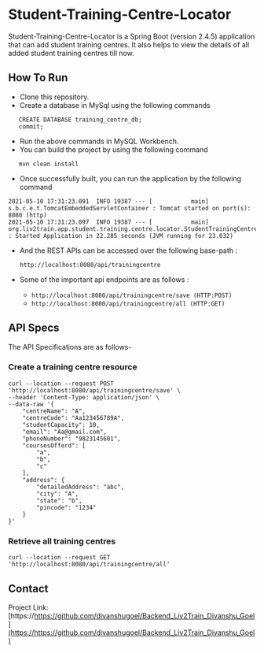 # Student-Training-Centre-Locator

Student-Training-Centre-Locator is a Spring Boot (version 2.4.5) application that can add student training centres. It also helps to view the details of all added student training centres till now.



## How To Run

* Clone this repository.
* Create a database in MySql using the following commands
```
   CREATE DATABASE training_centre_db;
   commit;
```
* Run the above commands in MySQL Workbench.
* You can build the project by using the following command  
```
   mvn clean install
```
* Once successfully built, you can run the application by the following command
```
2021-05-10 17:31:23.091  INFO 19387 --- [           main] s.b.c.e.t.TomcatEmbeddedServletContainer : Tomcat started on port(s): 8080 (http)
2021-05-10 17:31:23.097  INFO 19387 --- [           main] org.liv2train.app.student.training.centre.locator.StudentTrainingCentreLocatorApplication        : Started Application in 22.285 seconds (JVM running for 23.032)
```

* And the REST APIs can be accessed over the following base-path :

     ```http://localhost:8080/api/trainingcentre```

* Some of the important api endpoints are as follows :
 
  * ```http://localhost:8080/api/trainingcentre/save (HTTP:POST)```
  * ```http://localhost:8080/api/trainingcentre/all (HTTP:GET)```

## API Specs
The API Specifications are as follows- 
### Create a training centre resource
``` 
curl --location --request POST 'http://localhost:8080/api/trainingcentre/save' \
--header 'Content-Type: application/json' \
--data-raw '{
    "centreName": "A",
    "centreCode": "Aa123456789A",
    "studentCapacity": 10,
    "email": "Aa@gmail.com",
    "phoneNumber": "9823145601",
    "coursesOfferd": [
        "a",
        "b",
        "c"
    ],
    "address": {
        "detailedAddress": "abc",
        "city": "A",
        "state": "b",
        "pincode": "1234"
    }
}'
```
### Retrieve all training centres
```
curl --location --request GET 'http://localhost:8080/api/trainingcentre/all'
```
## Contact



Project Link: [https://https://github.com/divanshugoel/Backend_Liv2Train_Divanshu_Goel](https://https://github.com/divanshugoel/Backend_Liv2Train_Divanshu_Goel)
